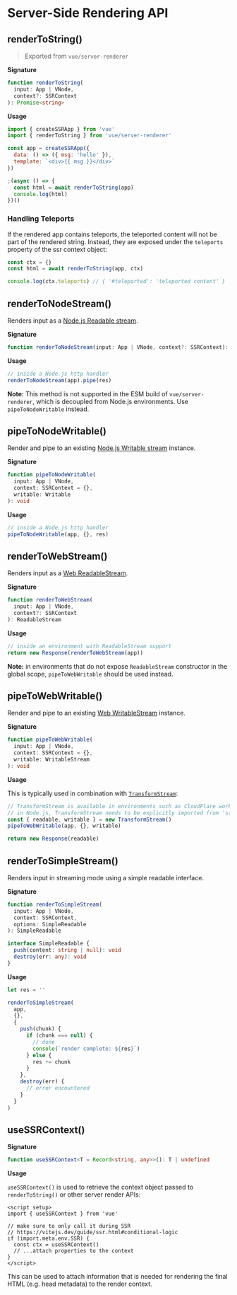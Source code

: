 # Server-Side Rendering API

## renderToString()

> Exported from `vue/server-renderer`

**Signature**

```ts
function renderToString(
  input: App | VNode,
  context?: SSRContext
): Promise<string>
```

**Usage**

```js
import { createSSRApp } from 'vue'
import { renderToString } from 'vue/server-renderer'

const app = createSSRApp({
  data: () => ({ msg: 'hello' }),
  template: `<div>{{ msg }}</div>`
})

;(async () => {
  const html = await renderToString(app)
  console.log(html)
})()
```

### Handling Teleports

If the rendered app contains teleports, the teleported content will not be part of the rendered string. Instead, they are exposed under the `teleports` property of the ssr context object:

```js
const ctx = {}
const html = await renderToString(app, ctx)

console.log(ctx.teleports) // { '#teleported': 'teleported content' }
```

## renderToNodeStream()

Renders input as a [Node.js Readable stream](https://nodejs.org/api/stream.html#stream_class_stream_readable).

**Signature**

```ts
function renderToNodeStream(input: App | VNode, context?: SSRContext): Readable
```

**Usage**

```js
// inside a Node.js http handler
renderToNodeStream(app).pipe(res)
```

**Note:** This method is not supported in the ESM build of `vue/server-renderer`, which is decoupled from Node.js environments. Use `pipeToNodeWritable` instead.

## pipeToNodeWritable()

Render and pipe to an existing [Node.js Writable stream](https://nodejs.org/api/stream.html#stream_writable_streams) instance.

**Signature**

```ts
function pipeToNodeWritable(
  input: App | VNode,
  context: SSRContext = {},
  writable: Writable
): void
```

**Usage**

```js
// inside a Node.js http handler
pipeToNodeWritable(app, {}, res)
```

## renderToWebStream()

Renders input as a [Web ReadableStream](https://developer.mozilla.org/en-US/docs/Web/API/Streams_API).

**Signature**

```ts
function renderToWebStream(
  input: App | VNode,
  context?: SSRContext
): ReadableStream
```

**Usage**

```js
// inside an environment with ReadableStream support
return new Response(renderToWebStream(app))
```

**Note:** in environments that do not expose `ReadableStream` constructor in the global scope, `pipeToWebWritable` should be used instead.

## pipeToWebWritable()

Render and pipe to an existing [Web WritableStream](https://developer.mozilla.org/en-US/docs/Web/API/WritableStream) instance.

**Signature**

```ts
function pipeToWebWritable(
  input: App | VNode,
  context: SSRContext = {},
  writable: WritableStream
): void
```

**Usage**

This is typically used in combination with [`TransformStream`](https://developer.mozilla.org/en-US/docs/Web/API/TransformStream):

```js
// TransformStream is available in environments such as CloudFlare workers.
// in Node.js, TransformStream needs to be explicitly imported from 'stream/web'
const { readable, writable } = new TransformStream()
pipeToWebWritable(app, {}, writable)

return new Response(readable)
```

## renderToSimpleStream()

Renders input in streaming mode using a simple readable interface.

**Signature**

```ts
function renderToSimpleStream(
  input: App | VNode,
  context: SSRContext,
  options: SimpleReadable
): SimpleReadable

interface SimpleReadable {
  push(content: string | null): void
  destroy(err: any): void
}
```

**Usage**

```js
let res = ''

renderToSimpleStream(
  app,
  {},
  {
    push(chunk) {
      if (chunk === null) {
        // done
        console(`render complete: ${res}`)
      } else {
        res += chunk
      }
    },
    destroy(err) {
      // error encountered
    }
  }
)
```

## useSSRContext()

**Signature**

```ts
function useSSRContext<T = Record<string, any>>(): T | undefined
```

**Usage**

`useSSRContext()` is used to retrieve the context object passed to `renderToString()` or other server render APIs:

```vue
<script setup>
import { useSSRContext } from 'vue'

// make sure to only call it during SSR
// https://vitejs.dev/guide/ssr.html#conditional-logic
if (import.meta.env.SSR) {
  const ctx = useSSRContext()
  // ...attach properties to the context
}
</script>
```

This can be used to attach information that is needed for rendering the final HTML (e.g. head metadata) to the render context.

